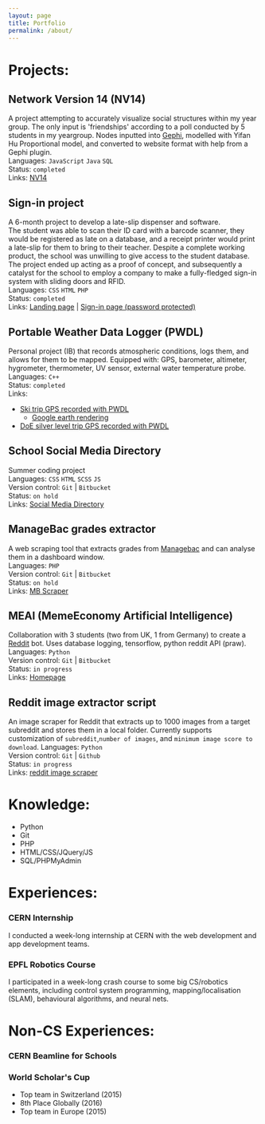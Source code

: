 ```yaml
---
layout: page
title: Portfolio
permalink: /about/
---
```

# **Projects:** #

## Network Version 14 (NV14) ##
A project attempting to accurately visualize social structures within my year group. The only input is 'friendships' according to a poll conducted by 5 students in my yeargroup. Nodes inputted into [Gephi](https://gephi.org), modelled with Yifan Hu Proportional model, and converted to website format with help from a Gephi plugin.   
Languages: `JavaScript` `Java` `SQL`  
Status: `completed`  
Links: [NV14](http://nv14.ga)  

## Sign-in project ##
A 6-month project to develop a late-slip dispenser and software.  
The student was able to scan their ID card with a barcode scanner, they would be registered as late on a database, and a receipt printer would print a late-slip for them to bring to their teacher.
Despite a complete working product, the school was unwilling to give access to the student database. The project ended up acting as a proof of concept, and subsequently a catalyst for the school to employ a company to make a fully-fledged sign-in system with sliding doors and RFID.  
Languages: `CSS` `HTML` `PHP`  
Status: `completed`  
Links: [Landing page](https://nationsdesign.org/projects/signin/index.html) | 
[Sign-in page (password protected)](https://nationsdesign.org/projects/signin/protected/signin.html)  

## Portable Weather Data Logger (PWDL) ##
Personal project (IB) that records atmospheric conditions, logs them, and allows for them to be mapped.
Equipped with: GPS, barometer, altimeter, hygrometer, thermometer, UV sensor, external water temperature probe.  
Languages: `C++`  
Status: `completed`  
Links:
* [Ski trip GPS recorded with PWDL](https://ski-week-2018.netlify.com)
  * [Google earth rendering](https://drive.google.com/drive/u/0/folders/18qPdKE13OEDq5m5JjcpnLSmEQ4eEzc-F)
* [DoE silver level trip GPS recorded with PWDL](https://ia-silver-route-2018.netlify.com)

## School Social Media Directory ##
Summer coding project   
Languages: `CSS` `HTML` `SCSS` `JS`  
Version control: `Git` | `Bitbucket`  
Status: `on hold`  
Links: [Social Media Directory](http://nv15.ga)

## ManageBac grades extractor ##
A web scraping tool that extracts grades from [Managebac](https://managebac.com) and can analyse them in a dashboard window.  
Languages: `PHP`  
Version control: `Git` | `Bitbucket`  
Status: `on hold`  
Links: [MB Scraper](https://nationsdesign.org/projects/signin/MB_scraper/F/index.html)

## MEAI (MemeEconomy Artificial Intelligence) ##
Collaboration with 3 students (two from UK, 1 from Germany) to create a [Reddit](https://reddit.com) bot. Uses database logging, tensorflow, python reddit API (praw).  
Languages: `Python`  
Version control: `Git` | `Bitbucket`  
Status: `in progress`  
Links: [Homepage](https://meai.ml)<!-- | [investor reddit bot](https://reddit.com/u/me-ai) | [trainer reddit bot](https://reddit.com/u/meai-trainer)-->  

## Reddit image extractor script ##
An image scraper for Reddit that extracts up to 1000 images from a target subreddit and stores them in a local folder. Currently supports customization of `subreddit`,`number of images`, and `minimum image score to download`.
Languages: `Python`  
Version control: `Git` | `Github`  
Status: `in progress`  
Links: [reddit image scraper](https://github.com/aculisme/reddit-image-scraper)

# Knowledge: #
* Python
* Git
* PHP
* HTML/CSS/JQuery/JS
* SQL/PHPMyAdmin

# Experiences: #

### CERN Internship ###
I conducted a week-long internship at CERN with the web development and app development teams.

### EPFL Robotics Course ###
I participated in a week-long crash course to some big CS/robotics elements, including control system programming, mapping/localisation (SLAM), behavioural algorithms, and neural nets.

# Non-CS Experiences: #
### CERN Beamline for Schools ###
### World Scholar's Cup ###
* Top team in Switzerland (2015)
* 8th Place Globally (2016)
* Top team in Europe (2015)